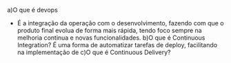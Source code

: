 a)O que é devops
- É a integração da operação com o desenvolvimento, fazendo com que o produto final evolua de forma mais rápida, tendo foco sempre na melhoria continua e novas funcionalidades.
b)O que é Continuous Integration?
É uma forma de automatizar tarefas de deploy, facilitando na implementação de
c)O que é Continuous Delivery?

